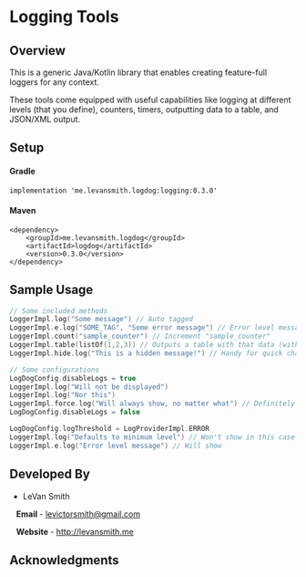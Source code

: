 # Logging Tools

## Overview

This is a generic Java/Kotlin library that enables creating feature-full loggers for any context.

These tools come equipped with useful capabilities like logging at different levels (that you define), counters, timers, outputting data to a table, and JSON/XML output.

## Setup

#### Gradle

`implementation 'me.levansmith.logdog:logging:0.3.0'`

#### Maven
```
<dependency>
    <groupId>me.levansmith.logdog</groupId>
    <artifactId>logdog</artifactId>
    <version>0.3.0</version>
</dependency>
```

## Sample Usage

```kotlin
// Some included methods
LoggerImpl.log("Some message") // Auto tagged
LoggerImpl.e.log("SOME_TAG", "Some error message") // Error level message
LoggerImpl.count("sample_counter") // Increment "sample_counter"
LoggerImpl.table(listOf(1,2,3)) // Outputs a table with that data (with indexes)
LoggerImpl.hide.log("This is a hidden message!") // Handy for quick changes

// Some configurations
LogDogConfig.disableLogs = true
LoggerImpl.log("Will not be displayed")
LoggerImpl.log("Nor this")
LoggerImpl.force.log("Will always show, no matter what") // Definitely will show ;)
LogDogConfig.disableLogs = false

LogDogConfig.logThreshold = LogProviderImpl.ERROR
LoggerImpl.log("Defaults to minimum level") // Won't show in this case
LoggerImpl.e.log("Error level message") // Will show
```

## Developed By

* LeVan Smith

&nbsp;&nbsp;&nbsp;**Email** - levictorsmith@gmail.com

&nbsp;&nbsp;&nbsp;**Website** - http://levansmith.me

## Acknowledgments


